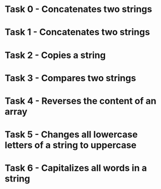 # Task 0 - Concatenates two strings
# Task 1 - Concatenates two strings
# Task 2 - Copies a string
# Task 3 - Compares two strings
# Task 4 - Reverses the content of an array
# Task 5 - Changes all lowercase letters of a string to uppercase
# Task 6 - Capitalizes all words in a string
